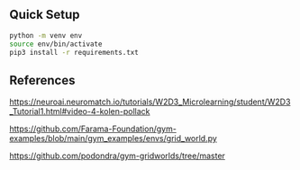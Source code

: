 ## Quick Setup
```bash
python -m venv env
source env/bin/activate
pip3 install -r requirements.txt
```

## References

https://neuroai.neuromatch.io/tutorials/W2D3_Microlearning/student/W2D3_Tutorial1.html#video-4-kolen-pollack

https://github.com/Farama-Foundation/gym-examples/blob/main/gym_examples/envs/grid_world.py

https://github.com/podondra/gym-gridworlds/tree/master
